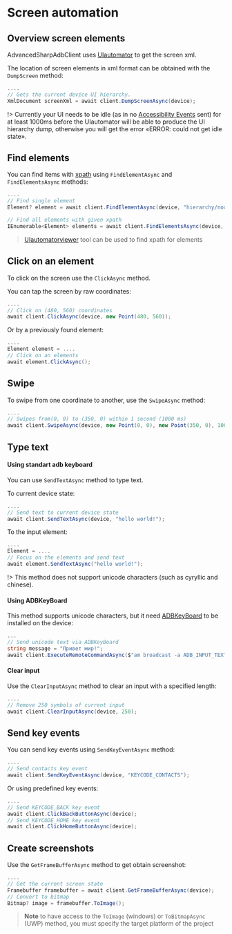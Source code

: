 # Screen automation


## Overview screen elements
AdvancedSharpAdbClient uses [UIautomator](https://developer.android.com/training/testing/other-components/ui-automator) to get the screen xml.

The location of screen elements in xml format can be obtained with the `DumpScreen` method:
```csharp
....
// Gets the current device UI hierarchy.
XmlDocument screenXml = await client.DumpScreenAsync(device);
```

!> Currently your UI needs to be idle (as in no [Accessibility Events](https://developer.android.com/reference/android/view/accessibility/AccessibilityEvent.html) sent) for at least 1000ms before the UIautomator will be able to produce the UI hierarchy dump, otherwise you will get the error «ERROR: could not get idle state».


## Find elements
You can find items with [xpath](https://www.w3schools.com/xml/xpath_syntax.asp) using `FindElementAsync` and `FindElementsAsync` methods:
```csharp
....
// Find single element
Element? element = await client.FindElementAsync(device, "hierarchy/node");

// Find all elements with given xpath
IEnumerable<Element> elements = await client.FindElementsAsync(device, "hierarchy/node");
```

> [UIautomatorviewer](https://developer.android.com/training/testing/other-components/ui-automator#inspect-ui) tool can be used to find xpath for elements


## Click on an element
To click on the screen use the `ClickAsync` method.

You can tap the screen by raw coordinates:
```csharp
....
// Click on (480, 560) coordinates
await client.ClickAsync(device, new Point(480, 560));
```

Or by a previously found element:
```csharp
....
Element element = ....
// Click on an elements
await element.ClickAsync();
```


## Swipe
To swipe from one coordinate to another, use the `SwipeAsync` method:
```csharp
....
// Swipes from(0, 0) to (350, 0) within 1 second (1000 ms)
await client.SwipeAsync(device, new Point(0, 0), new Point(350, 0), 1000);
```


## Type text

#### Using standart adb keyboard
You can use `SendTextAsync` method to type text.

To current device state:
```csharp
....
// Send text to current device state
await client.SendTextAsync(device, "hello world!");
```

To the input element:
```csharp
....
Element = ....
// Focus on the elements and send text
await element.SendTextAsync("hello world!");
```

!> This method does not support unicode characters (such as cyryllic and chinese).

#### Using ADBKeyBoard
This method supports unicode characters, but it need [ADBKeyBoard](https://github.com/senzhk/ADBKeyBoard) to be installed on the device:
```csharp
...
// Send unicode text via ADBKeyBoard
string message = "Привет мир!";
await client.ExecuteRemoteCommandAsync($"am broadcast -a ADB_INPUT_TEXT --es msg '{message}'", device);
```

#### Clear input
Use the `ClearInputAsync` method to clear an input with a specified length:
```csharp
....
// Remove 250 symbols of current input
await client.ClearInputAsync(device, 250);
```


## Send key events
You can send key events using `SendKeyEventAsync` method:
```csharp
....
// Send contacts key event
await client.SendKeyEventAsync(device, "KEYCODE_CONTACTS");
```

Or using predefined key events:
```csharp
....
// Send KEYCODE_BACK key event
await client.ClickBackButtonAsync(device);
// Send KEYCODE_HOME key event
await client.ClickHomeButtonAsync(device);
```

## Create screenshots
Use the `GetFrameBufferAsync` method to get obtain screenshot:
```csharp
....
// Get the current screen state
Framebuffer framebuffer = await client.GetFrameBufferAsync(device);
// Convert to bitmap
Bitmap? image = framebuffer.ToImage();
```
> **Note** to have access to the `ToImage` (windows) or `ToBitmapAsync` (UWP) method, you must specify the target platform of the project